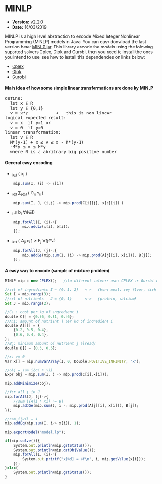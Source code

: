 # MINLP

* **Version:** [v2.2.0](https://github.com/marcio-da-silva-arantes/MINLP/raw/master/MINLP/dist/MINLP.jar)
* **Date:** 16/03/2019

MINLP is a high level abstraction to encode Mixed Integer Nonlinear Programming (MINLP) models in Java. You can easy donwload the last version here: [MINLP.jar](https://github.com/marcio-da-silva-arantes/MINLP/raw/master/MINLP/dist/MINLP.jar).
This library encode the models using the folowing suported solvers Cplex, Glpk and Gurobi, then you need to install the ones you intend to use, see how to install this dependencies on links below:
* [Cplex](https://www.ibm.com/br-pt/marketplace/ibm-ilog-cplex) 
* [Glpk](http://ftp.gnu.org/gnu/glpk/)
* [Gurobi](http://www.gurobi.com/)

#### Main idea of how some simple linear transformations are done by MINLP
<pre>
define:
  let x ∈ R
  let y ∈ {0,1}
  v = x*y           <-- this is non-linear
logical expected result:
  v = x  if y=1 or
  v = 0  if y=0
linear transformation:
  let v ∈ R
  M*(y-1) + x ≤ v ≤ x - M*(y-1)
  -M*y ≤ v ≤ M*y
  where M is a abritrary big positive number 
</pre>

#### General easy encoding
* <math>&sum;<sub>i&in;I</sub> ( x<sub>i</sub> )</math>
```javascript
	mip.sum(I, (i) -> x[i])
```

* <math>&sum;<sub>i&in;I</sub> &sum;<sub>j&in;J</sub> ( C<sub>ij</sub> x<sub>ij</sub> ) </math>
```javascript
	mip.sum(I, J, (i,j) -> mip.prod(C[i][j], x[i][j]) )
```

* <math> x<sub>i</sub> &le; b<sub>i</sub> 	&forall;(i&in;I)</math>
```javascript
	mip.forAll(I, (i)->{
		mip.addLe(x[i], b[i]);
	});
```

* <math>&sum;<sub>i&in;I</sub> ( A<sub>ji</sub> x<sub>i</sub> ) &ge; B<sub>j</sub>	&forall;(j&in;J)</math>
```javascript
	mip.forAll(J, (j)->{
		mip.addGe(mip.sum(I, (i) -> mip.prod(A[j][i], x[i])), B[j]);
	});
```

#### A easy way to encode (sample of mixture problem)

```javascript
MINLP mip = new CPLEX();   //to diferent solvers use: CPLEX or Gurobi or GLPK;
        
//set of ingredients I = {0, 1, 2}   <->   {bone meal, soy flour, fish's flour}
Set I = mip.range(3);
//set of nutrients   J = {0, 1}      <->   {protein, calcium}
Set J = mip.range(2);

//Ci : cost per kg of ingredient i
double C[] = {0.56, 0.81, 0.46};     
//Aji: amount of nutrient j per kg of ingredient i
double A[][] = {
	{0.2, 0.5, 0.4},
	{0.6, 0.4, 0.4},
};
//Bj: minimum amount of nutrient j already
double B[] = {0.3, 0.5};

//xi >= 0
Var x[] = mip.numVarArray(I, 0, Double.POSITIVE_INFINITY, "x");

//obj = sum_i{Ci * xi}
Expr obj = mip.sum(I, i -> mip.prod(C[i],x[i]));

mip.addMinimize(obj);

//for all j in J
mip.forAll(J, (j)->{
	//sum_i{Aji * xi} >= Bj
	mip.addGe(mip.sum(I, i -> mip.prod(A[j][i], x[i])), B[j]);
});

//sum_i{xi} = 1
mip.addEq(mip.sum(I, i-> x[i]), 1);

mip.exportModel("model.lp");

if(mip.solve()){
	System.out.println(mip.getStatus());
	System.out.println(mip.getObjValue());
	mip.forAll(I, (i)->{
		System.out.printf("x[%d] = %f\n", i, mip.getValue(x[i]));
	});
}else{
	System.out.println(mip.getStatus());
}
```

